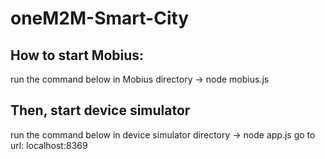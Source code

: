 # oneM2M-Smart-City

## How to start Mobius:
run the command below in Mobius directory
-> node mobius.js

## Then, start device simulator
run the command below in device simulator directory
-> node app.js
go to url: localhost:8369


